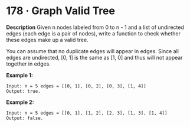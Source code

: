 # 178 · Graph Valid Tree

**Description**
Given n nodes labeled from 0 to n - 1 and a list of undirected edges (each edge is a pair of nodes), write a function to check whether these edges make up a valid tree.

You can assume that no duplicate edges will appear in edges. Since all edges are undirected, [0, 1] is the same as [1, 0] and thus will not appear together in edges.

**Example 1:**
```
Input: n = 5 edges = [[0, 1], [0, 2], [0, 3], [1, 4]]
Output: true.
```

**Example 2:**
```
Input: n = 5 edges = [[0, 1], [1, 2], [2, 3], [1, 3], [1, 4]]
Output: false.
```
